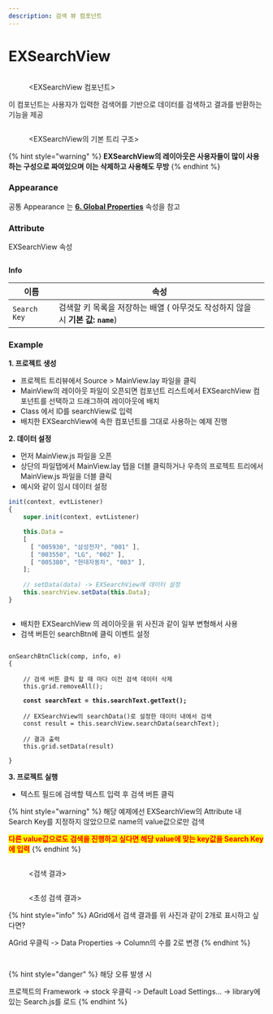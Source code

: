 ```yaml
---
description: 검색 뷰 컴포넌트
---
```


# EXSearchView

<figure><img src="../../.gitbook/assets/image (95).png" alt=""><figcaption><p>&#x3C;EXSearchView 컴포넌트></p></figcaption></figure>

이 컴포넌트는 사용자가 입력한 검색어를 기반으로 데이터를 검색하고 결과를 반환하는 기능을 제공



<figure><img src="../../.gitbook/assets/image (96).png" alt=""><figcaption><p>&#x3C;EXSearchView의 기본 트리 구조></p></figcaption></figure>

{% hint style="warning" %}
**EXSearchView의 레이아웃은 사용자들이 많이 사용하는 구성으로 짜여있으며 이는 삭제하고 사용해도 무방**
{% endhint %}

### Appearance

공통 Appearance 는 [**6. Global Properties**](<../../Guide for SpiderGen/06  SpiderGen Editor/04  Properties Pane/02 Appearence.md>) 속성을 참고

### Attribute

EXSearchView 속성

<figure><img src="../../.gitbook/assets/image (97).png" alt=""><figcaption></figcaption></figure>

**Info**

| 이름           | 속성                                                                                                                       |
| ------------ | ------------------------------------------------------------------------------------------------------------------------ |
| `Search Key` | 검색할 키 목록을 저장하는 배열                                                                 ( 아무것도 작성하지 않을 시 **기본 값:** **`name`**) |

### Example

**1. 프로젝트 생성**

* 프로젝트 트리뷰에서 Source > MainView.lay 파일을 클릭
* MainView의 레이아웃 파일이 오픈되면 컴포넌트 리스트에서 EXSearchView 컴포넌트를 선택하고 드래그하여 레이아웃에 배치
* Class 에서 ID를 searchView로 입력
* 배치한 EXSearchView에 속한 컴포넌트를 그대로 사용하는 예제 진행



**2. 데이터 설정**

* 먼저 MainView.js 파일을 오픈
* 상단의 파일탭에서 MainView.lay 탭을 더블 클릭하거나 우측의 프로젝트 트리에서 MainView.js 파일을 더블 클릭
* 예시와 같이 임시 데이터 설정

```javascript
init(context, evtListener)
{
    super.init(context, evtListener)  

    this.Data = 
    [
      [ "005930", "삼성전자", "001" ], 
      [ "003550", "LG", "002" ], 
      [ "005380", "현대자동차", "003" ],
    ];
  
    // setData(data) -> EXSearchView에 데이터 설정
    this.searchView.setData(this.Data);           
}
```

<figure><img src="../../.gitbook/assets/image (98).png" alt=""><figcaption></figcaption></figure>

* 배치한 EXSearchView 의 레이아웃을 위 사진과 같이 일부 변형해서 사용
* 검색 버튼인 searchBtn에 클릭 이벤트 설정

<pre class="language-javascript"><code class="lang-javascript">
onSearchBtnClick(comp, info, e)
{

    // 검색 버튼 클릭 할 때 마다 이전 검색 데이터 삭제
    this.grid.removeAll();
    
<strong>    const searchText = this.searchText.getText();
</strong>
    // EXSearchView의 searchData()로 설정한 데이터 내에서 검색
    const result = this.searchView.searchData(searchText);

    // 결과 출력
    this.grid.setData(result)

}
</code></pre>

**3. 프로젝트 실행**

* 텍스트 필드에 검색할 텍스트 입력 후 검색 버튼 클릭

{% hint style="warning" %}
해당 예제에선 EXSearchView의 Attribute 내 Search Key를 지정하지 않았으므로 name의 value값으로만 검색

<mark style="color:red;">**다른 value값으로도 검색을 진행하고 싶다면 해당 value에 맞는 key값을 Search Key에 입력**</mark>
{% endhint %}

<div><figure><img src="../../.gitbook/assets/image (99).png" alt=""><figcaption><p>&#x3C;검색 결과></p></figcaption></figure> <figure><img src="../../.gitbook/assets/image (100).png" alt=""><figcaption><p>&#x3C;초성 검색 결과></p></figcaption></figure></div>

{% hint style="info" %}
AGrid에서 검색 결과를 위 사진과 같이 2개로 표시하고 싶다면?

AGrid 우클릭 -> Data Properties -> Column의 수를 2로 변경
{% endhint %}

<div><figure><img src="../../.gitbook/assets/image (101).png" alt=""><figcaption></figcaption></figure> <figure><img src="../../.gitbook/assets/image (102).png" alt=""><figcaption></figcaption></figure></div>

{% hint style="danger" %}
해당 오류 발생 시

프로젝트의 Framework -> stock 우클릭 -> Default Load Settings... -> library에 있는 Search.js를 로드
{% endhint %}



